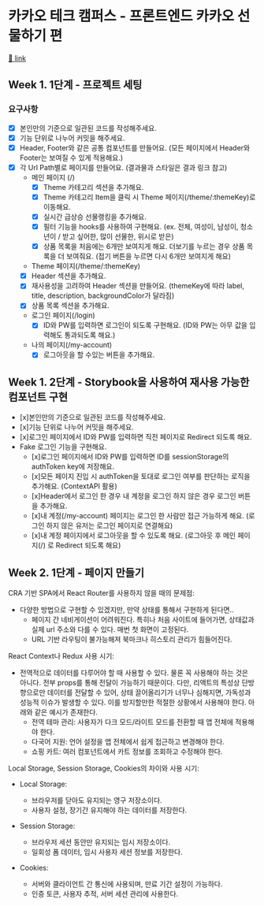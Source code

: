 # 카카오 테크 캠퍼스 - 프론트엔드 카카오 선물하기 편

[🔗 link](https://edu.nextstep.camp/s/hazAC9xa)

## Week 1. 1단계 - 프로젝트 세팅

### 요구사항

- [x] 본인만의 기준으로 일관된 코드를 작성해주세요.
- [x] 기능 단위로 나누어 커밋을 해주세요.
- [x] Header, Footer와 같은 공통 컴포넌트를 만들어요. (모든 페이지에서 Header와 Footer는 보여질 수 있게 적용해요.)
- [x] 각 Url Path별로 페이지를 만들어요. (결과물과 스타일은 결과 링크 참고)
  - 메인 페이지 (/)
    - [x] Theme 카테고리 섹션을 추가해요.
    - [x] Theme 카테고리 Item을 클릭 시 Theme 페이지(/theme/:themeKey)로 이동해요.
    - [x] 실시간 급상승 선물랭킹을 추가해요.
    - [x] 필터 기능을 hooks를 사용하여 구현해요. (ex. 전체, 여성이, 남성이, 청소년이 / 받고 싶어한, 많이 선물한, 위시로 받은)
    - [x] 상품 목록을 처음에는 6개만 보여지게 해요. 더보기를 누르는 경우 상품 목록을 더 보여줘요. (접기 버튼을 누르면 다시 6개만 보여지게 해요)
  - Theme 페이지(/theme/:themeKey)
  - [x] Header 섹션을 추가해요.
  - [x] 재사용성을 고려하여 Header 섹션을 만들어요. (themeKey에 따라 label, title, description, backgroundColor가 달라짐)
  - [x] 상품 목록 섹션을 추가해요.
  - 로그인 페이지(/login)
    - [x] ID와 PW를 입력하면 로그인이 되도록 구현해요. (ID와 PW는 아무 값을 입력해도 통과되도록 해요.)
  - 나의 페이지(/my-account)
    - [x] 로그아웃을 할 수있는 버튼을 추가해요.

## Week 1. 2단계 - Storybook을 사용하여 재사용 가능한 컴포넌트 구현

- [x]본인만의 기준으로 일관된 코드를 작성해주세요.
- [x]기능 단위로 나누어 커밋을 해주세요.
- [x]로그인 페이지에서 ID와 PW를 입력하면 직전 페이지로 Redirect 되도록 해요.
- Fake 로그인 기능을 구현해요.
  - [x]로그인 페이지에서 ID와 PW를 입력하면 ID를 sessionStorage의 authToken key에 저장해요.
  - [x]모든 페이지 진입 시 authToken을 토대로 로그인 여부를 판단하는 로직을 추가해요. (ContextAPI 활용)
  - [x]Header에서 로그인 한 경우 내 계정을 로그인 하지 않은 경우 로그인 버튼을 추가해요.
  - [x]내 계정(/my-account) 페이지는 로그인 한 사람만 접근 가능하게 해요. (로그인 하지 않은 유저는 로그인 페이지로 연결해요)
  - [x]내 계정 페이지에서 로그아웃을 할 수 있도록 해요. (로그아웃 후 메인 페이지(/) 로 Redirect 되도록 해요)

## Week 2. 1단계 - 페이지 만들기

CRA 기반 SPA에서 React Router를 사용하지 않을 때의 문제점:

- 다양한 방법으로 구현할 수 있겠지만, 만약 상태를 통해서 구현하게 된다면..
  - 페이지 간 네비게이션이 어려워진다. 특히나 처음 사이트에 들어가면, 상태값과 실제 url 주소와 다를 수 있다. 매번 첫 화면이 고정된다.
  - URL 기반 라우팅이 불가능해져 북마크나 히스토리 관리가 힘들어진다.

React Context나 Redux 사용 시기:

- 전역적으로 데이터를 다루어야 할 때 사용할 수 있다. 물론 꼭 사용해야 하는 것은 아니다. 전부 props를 통해 전달이 가능하기 때문이다. 다만, 리액트의 특성상 단방향으로만 데이터를 전달할 수 있어, 상태 끌어올리기가 너무나 심해지면, 가독성과 성능적 이슈가 발생할 수 있다. 이를 방지할만한 적절한 상황에서 사용해야 한다. 아래와 같은 예시가 존재한다.
  - 전역 테마 관리: 사용자가 다크 모드/라이트 모드를 전환할 때 앱 전체에 적용해야 한다.
  - 다국어 지원: 언어 설정을 앱 전체에서 쉽게 접근하고 변경해야 한다.
  - 쇼핑 카트: 여러 컴포넌트에서 카트 정보를 조회하고 수정해야 한다.

Local Storage, Session Storage, Cookies의 차이와 사용 시기:

- Local Storage:

  - 브라우저를 닫아도 유지되는 영구 저장소이다.
  - 사용자 설정, 장기간 유지해야 하는 데이터를 저장한다.

- Session Storage:

  - 브라우저 세션 동안만 유지되는 임시 저장소이다.
  - 일회성 폼 데이터, 임시 사용자 세션 정보를 저장한다.

- Cookies:

  - 서버와 클라이언트 간 통신에 사용되며, 만료 기간 설정이 가능하다.
  - 인증 토큰, 사용자 추적, 서버 세션 관리에 사용한다.
